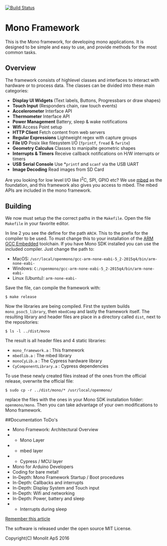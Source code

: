 [![Build Status](https://travis-ci.org/getopenmono/mono_framework.svg)](https://travis-ci.org/getopenmono/mono_framework)

# Mono Framework
This is the Mono framework, for developing mono applications. It is designed to be simple and easy to use, and provide methods for the most common tasks.

## Overview
The framework consists of highlevel classes and interfaces to interact with hardware or to process data. The classes can be divided into these main categories:

 * **Display UI Widgets** (Text labels, Buttons, Progressbars or draw shapes)
 * **Touch Input** (Responders chain, raw touch events)
 * **Accelerometer** Interface API
 * **Thermometer** Interface API
 * **Power Management** Battery, sleep & wake notifications
 * **Wifi** Access Point setup
 * **HTTP Client** Fetch content from web servers
 * **Regular Expressions** Lightweight regex with capture groups
 * **File I/O** Posix like filesystem I/O (`fprintf`, `fread` & `fwrite`)
 * **Geometry Calculus** Classes to manipalte geometric shapes
 * **Interrupts & Timers** Receive callback notifications on H/W interrupts or timers
 * **USB Serial Console** Use *`printf` and `scanf` via the USB UART
 * **Image Decoding** Read images from SD Card

Are you looking for low level I/O like I<sup>2</sup>C, SPI, GPIO etc? We use [mbed](https://developer.mbed.org/handbook/Homepage#using-mbed-libraries) as the foundation, and this framework also gives you access to mbed. The mbed APIs are included in the mono framework.

## Building

We now must setup the the correct paths in the `Makefile`. Open the file `Makefile` in your favorite editor.

In line 2 you see the define for the path `ARCH`. This to the prefix for the compiler to be used. To must change this to your installation of the [ARM GCC Embedded](https://launchpad.net/gcc-arm-embedded) toolchain. If you have Mono SDK installed you can use the included compiler. Just change the path to:

* MacOS: `/usr/local/openmono/gcc-arm-none-eabi-5_2-2015q4/bin/arm-none-eabi-`
* Windows: `C:/openmono/gcc-arm-none-eabi-5_2-2015q4/bin/arm-none-eabi-`
* Linux (Ubuntu): `arm-none-eabi-`

Save the file, can compile the framework with:

```
$ make release
```

Now the libraries are being compiled. First the system builds `mono_psoc5_library`, then `mbedComp` and lastly the framework itself. The resulting library and header files are place in a directory called `dist`, next to the repositories:

```
$ ls -l ../dist/mono
```

The result is all header files and 4 static libraries:

* `mono_framework.a` : This framework
* `mbedlib.a` : The mbed library
* `monoCyLib.a` : The Cypress hardware library
* `CyComponentLibrary.a` : Cypress dependencies

To use these newly created files instead of the ones from the official release, overwrite the official file:

```
$ sudo cp -r ../dist/mono/* /usr/local/openmono/
```


replace the files with the ones in your Mono SDK installation folder: `openmono/mono`. Then you can take advantage of your own modifications to Mono framework.


##Documentation ToDo's

* Mono Framework: Architectural Overview
* * Mono Layer
* * mbed layer
* * Cypress / MCU layer
* Mono for Arduino Developers
* Coding for bare metal!
* In-Depth: Mono Framework Startup / Boot procedures
* In-Depth: Callbacks and interrupts
* In-Depth: Display System and Touch input
* In-Depth: Wifi and networking
* In-Depth: Power, battery and sleep
* * Interrupts during sleep

[Remember this article](https://msdn.microsoft.com/en-us/magazine/gg309172.aspx)

The software is released under the open source MIT License.

Copyright(C) Monolit ApS 2016
